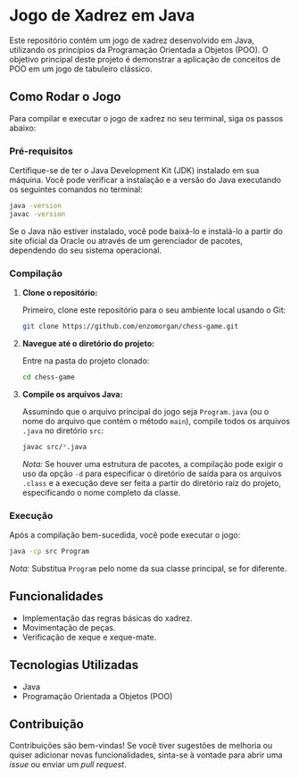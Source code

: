 # Jogo de Xadrez em Java

Este repositório contém um jogo de xadrez desenvolvido em Java, utilizando os princípios da Programação Orientada a Objetos (POO). O objetivo principal deste projeto é demonstrar a aplicação de conceitos de POO em um jogo de tabuleiro clássico.

## Como Rodar o Jogo

Para compilar e executar o jogo de xadrez no seu terminal, siga os passos abaixo:

### Pré-requisitos

Certifique-se de ter o Java Development Kit (JDK) instalado em sua máquina. Você pode verificar a instalação e a versão do Java executando os seguintes comandos no terminal:

```bash
java -version
javac -version
```

Se o Java não estiver instalado, você pode baixá-lo e instalá-lo a partir do site oficial da Oracle ou através de um gerenciador de pacotes, dependendo do seu sistema operacional.

### Compilação

1.  **Clone o repositório:**

    Primeiro, clone este repositório para o seu ambiente local usando o Git:

    ```bash
    git clone https://github.com/enzomorgan/chess-game.git
    ```

2.  **Navegue até o diretório do projeto:**

    Entre na pasta do projeto clonado:

    ```bash
    cd chess-game
    ```

3.  **Compile os arquivos Java:**

    Assumindo que o arquivo principal do jogo seja `Program.java` (ou o nome do arquivo que contém o método `main`), compile todos os arquivos `.java` no diretório `src`:

    ```bash
    javac src/*.java
    ```

    *Nota:* Se houver uma estrutura de pacotes, a compilação pode exigir o uso da opção `-d` para especificar o diretório de saída para os arquivos `.class` e a execução deve ser feita a partir do diretório raiz do projeto, especificando o nome completo da classe.

### Execução

Após a compilação bem-sucedida, você pode executar o jogo:

```bash
java -cp src Program
```

*Nota:* Substitua `Program` pelo nome da sua classe principal, se for diferente.

## Funcionalidades

-   Implementação das regras básicas do xadrez.
-   Movimentação de peças.
-   Verificação de xeque e xeque-mate.

## Tecnologias Utilizadas

-   Java
-   Programação Orientada a Objetos (POO)

## Contribuição

Contribuições são bem-vindas! Se você tiver sugestões de melhoria ou quiser adicionar novas funcionalidades, sinta-se à vontade para abrir uma *issue* ou enviar um *pull request*.
